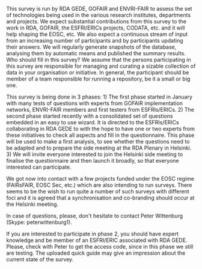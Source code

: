 This survey is run by RDA GEDE, GOFAIR and ENVRI-FAIR to assess the set of technologies being used in the various research institutes, departments and projects. We expect substantial contributions from this survey to the work in RDA, GOFAIR, the ESFRI/ERICs projects, CODATA, etc. and it will help shaping the EOSC, etc. We also expect a continuous stream of input from an increasing number of participants and by participants updating their answers. We will regularly  generate snapshots of the database, analysing them by automatic means and published the summary results. 
Who should fill in this survey? We assume that the persons participating in this survey are responsible for managing and curating a sizable collection of data in your organisation or initiative. In general, the participant should be member of a team responsible for running a repository, be it a small or big one.

This survey is being done in 3 phases: 1) The first phase started in January with many tests of questions with experts from GOFAIR implementation networks, ENVRI-FAIR members and first testers from ESFRIs/ERICs. 2) The second phase started recently with a consolidated set of questions embedded in an easy to use wizard. It is directed to the ESFRIs/ERICs collaborating in RDA GEDE to with the hope to have one or two experts from these initiatives to check all aspects and fill in the questionnaire. This phase will be used to make a first analysis, to see whether the questions need to be adapted and to prepare the side meeting at the RDA Plenary in Helsinki. 3) We will invite everyone interested to join the Helsinki side meeting to finalise the questionnaire and then launch it broadly, so that everyone interested can participate.

We got now into contact with a few projects funded under the EOSC regime (FAIRsFAIR, EOSC Sec, etc.) which are also intending to run 
surveys. There seems to be the wish to run quite a number of such surveys with different foci and it is agreed that a synchronisation and
co-branding should occur at the Helsinki meeting.

In case of questions, please, don't hesitate to contact Peter Wittenburg (Skype: peterwittenburg1). 

If you are interested to participate in phase 2, you should have expert knowledge and be member of an ESFRI/ERIC associated with RDA GEDE.
Please, check with Peter to get the access code, since in this phase we still are testing. The uploaded quick guide may give an impression 
about the current state of the survey.

